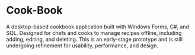 # Cook-Book
A desktop-based cookbook application built with Windows Forms, C#, and SQL. Designed for chefs and cooks to manage recipes offline, including adding, editing, and deleting. This is an early-stage prototype and is still undergoing refinement for usability, performance, and design.
